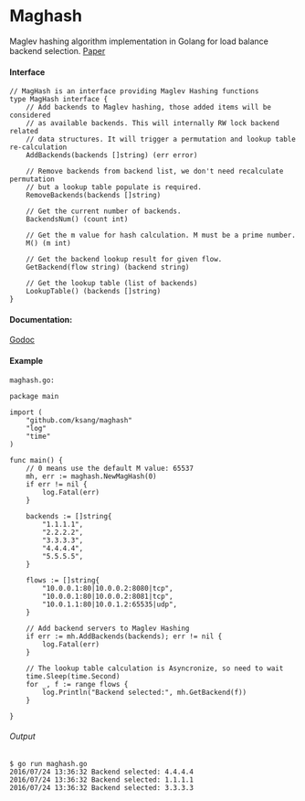# Maghash
Maglev hashing algorithm implementation in Golang for load balance backend selection.
[Paper](https://static.googleusercontent.com/media/research.google.com/zh-CN//pubs/archive/44824.pdf)

#### Interface
	// MagHash is an interface providing Maglev Hashing functions
	type MagHash interface {
		// Add backends to Maglev hashing, those added items will be considered
		// as available backends. This will internally RW lock backend related
		// data structures. It will trigger a permutation and lookup table re-calculation
		AddBackends(backends []string) (err error)

		// Remove backends from backend list, we don't need recalculate permutation
		// but a lookup table populate is required.
		RemoveBackends(backends []string)

		// Get the current number of backends.
		BackendsNum() (count int)

		// Get the m value for hash calculation. M must be a prime number.
		M() (m int)

		// Get the backend lookup result for given flow.
		GetBackend(flow string) (backend string)

		// Get the lookup table (list of backends)
		LookupTable() (backends []string)
	}

#### Documentation:
[Godoc](https://godoc.org/github.com/ksang/maghash)

#### Example
	maghash.go:

	package main

	import (
		"github.com/ksang/maghash"
		"log"
		"time"
	)

	func main() {
		// 0 means use the default M value: 65537
		mh, err := maghash.NewMagHash(0)
		if err != nil {
			log.Fatal(err)
		}

		backends := []string{
			"1.1.1.1",
			"2.2.2.2",
			"3.3.3.3",
			"4.4.4.4",
			"5.5.5.5",
		}

		flows := []string{
			"10.0.0.1:80|10.0.0.2:8080|tcp",
			"10.0.0.1:80|10.0.0.2:8081|tcp",
			"10.0.1.1:80|10.0.1.2:65535|udp",
		}

		// Add backend servers to Maglev Hashing
		if err := mh.AddBackends(backends); err != nil {
			log.Fatal(err)
		}

		// The lookup table calculation is Asyncronize, so need to wait
		time.Sleep(time.Second)
		for _, f := range flows {
			log.Println("Backend selected:", mh.GetBackend(f))
		}

	}

###### Output
	$ go run maghash.go
	2016/07/24 13:36:32 Backend selected: 4.4.4.4
	2016/07/24 13:36:32 Backend selected: 1.1.1.1
	2016/07/24 13:36:32 Backend selected: 3.3.3.3
